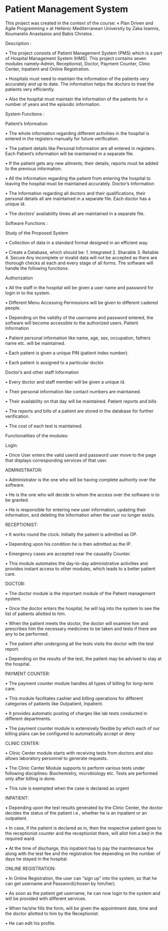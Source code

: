 # Patient Management System
This project was created in the context of the course: « Plan Driven and Agile Programming » at Hellenic Mediterranean University by Zaka Ioannis, Koumarelis Anastasios and Babis Christos .

Description :

   • The project consists of Patient Management System (PMS) which is a part of Hospital Management System (HMS). This project contains seven modules namely-Admin, Receptionist, Doctor, Payment Counter, Clinic Center, Inpatient and Online Registration.

  •	Hospitals must need to maintain the information of the patients very accurately and up to date. The information helps the doctors to treat the patients very efficiently.

  •	Also the hospital must maintain the information of the patients for n number of years and the episodic information.

System Functions :

Patient’s Information

  •	The whole information regarding different activities in the hospital is entered in the registers manually for future verification.

  •	The patient details like Personal Information are all entered in registers. Each Patient’s information will be maintained in a separate file.

  •	If the patient gets any new ailments, their details, reports must be added to the previous information.

•	All the information regarding the patient from entering the hospital to leaving the hospital must be maintained accurately.
Doctor’s Information

•	The information regarding all doctors and their qualifications, their personal details all are maintained in a separate file. Each doctor has a unique id.

  •	The doctors’ availability times all are maintained in a separate file.

Software Functions :

Study of the Proposed System 

  •	Collection of data in a standard format designed in an efficient way.

  •	Create a Database, which should be:
    1.	Integrated
    2.	Sharable
    3.	Reliable
    4.	Secure
Any incomplete or invalid data will not be accepted as there are thorough checks at each and every stage of all forms.
The software will handle the following functions:

Authorization

  •	All the staff in the hospital will be given a user name and password for login in to the system.

  •	Different Menu Accessing Permissions will be given to different cadered people.

  •	Depending on the validity of the username and password entered, the software will become accessible to the authorized users. 
Patient Information

  •	Patient personal information like name, age, sex, occupation, fathers name etc. will be maintained.

  •	Each patient is given a unique PIN (patient index number).

  •	Each patient is assigned to a particular doctor.
  
Doctor’s and other staff Information

  •	Every doctor and staff member will be given a unique id.

  •	Their personal information like contact numbers are maintained.

  •	Their availability on that day will be maintained.
Patient reports and bills

  •	The reports and bills of a patient are stored in the database for further verification.

  •	The cost of each test is maintained.

Functionalities of the modules:

Login:

  •	Once User enters the valid userid and password user move to the page that displays corresponding services of that user.
  
ADMINISTRATOR:

  •	Administrator is the one who will be having complete authority over the software.

  •	He is the one who will decide to whom the access over the software is to be granted.

  •	He is responsible for entering new user information, updating their information, and deleting the information when the user no longer exists.

RECEPTIONIST:

  •	It works round the clock. Initially the patient is admitted as OP.

  •	Depending upon his condition he is then admitted as the IP.

  •	Emergency cases are accepted near the causality Counter.

  •	This module automates the day-to-day administrative activities and provides instant access to other modules, which leads to a better patient care.

DOCTOR:

  •	The doctor module is the important module of the Patient management system.

  •	Once the doctor enters the hospital, he will log into the system to see the list of patients allotted to him.

  •	When the patient meets the doctor, the doctor will examine him and prescribes him the necessary medicines to be taken and tests if there are any to be performed.

  •	The patient after undergoing all the tests visits the doctor with the test report.

  •	Depending on the results of the test, the patient may be advised to stay at the hospital.

PAYMENT COUNTER:

  •	The payment counter module handles all types of billing for long-term care.

  •	This module facilitates cashier and billing operations for different categories of patients like Outpatient, Inpatient.

  •	It provides automatic posting of charges like lab tests conducted in different departments.

  •	The payment counter module is extensively flexible by which each of our billing plans can be configured to automatically accept or deny

CLINIC CENTER:

  •	Clinic Center module starts with receiving tests from doctors and also allows laboratory personnel to generate requests.

  •	The Clinic Center Module supports to perform various tests under following disciplines: Biochemistry, microbiology  etc. Tests are performed only after billing is done.

  •	This rule is exempted when the case is declared as urgent
  
INPATIENT:

  •	Depending upon the test results generated by the Clinic Center, the doctor decides the status of the patient i.e., whether he is an inpatient or an outpatient.

  •	In case, if the patient is declared as in, then the respective patient goes to the receptionist counter and the receptionist there, will allot him a bed in the required ward.

  •	At the time of discharge, this inpatient has to pay the maintenance fee along with the test fee and the registration fee depending on the number of days he stayed in the hospital.

ONLINE REGISTRATION:

  •	In Online Registration, the user can “sign up” into the system, so that he can get username and Password(chosen by him/her).

  •	As soon as the patient get username, he can now login to the system and will be provided with different services.

  •	When he/she fills the form, will be given the appointment date, time and the doctor allotted to him by the Receptionist.

  •	He can edit his profile.
